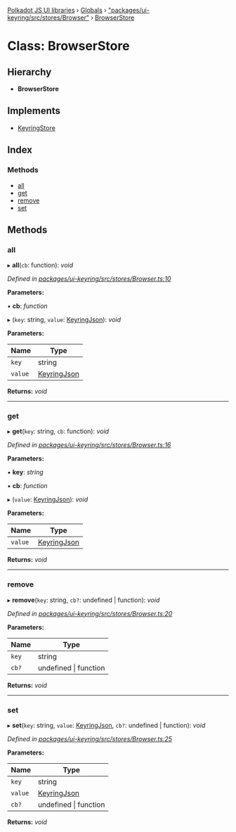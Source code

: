 [Polkadot JS UI libraries](../README.md) › [Globals](../globals.md) › ["packages/ui-keyring/src/stores/Browser"](../modules/_packages_ui_keyring_src_stores_browser_.md) › [BrowserStore](_packages_ui_keyring_src_stores_browser_.browserstore.md)

# Class: BrowserStore

## Hierarchy

* **BrowserStore**

## Implements

* [KeyringStore](../interfaces/_packages_ui_keyring_src_types_.keyringstore.md)

## Index

### Methods

* [all](_packages_ui_keyring_src_stores_browser_.browserstore.md#all)
* [get](_packages_ui_keyring_src_stores_browser_.browserstore.md#get)
* [remove](_packages_ui_keyring_src_stores_browser_.browserstore.md#remove)
* [set](_packages_ui_keyring_src_stores_browser_.browserstore.md#set)

## Methods

###  all

▸ **all**(`cb`: function): *void*

*Defined in [packages/ui-keyring/src/stores/Browser.ts:10](https://github.com/polkadot-js/ui/blob/db6948d6/packages/ui-keyring/src/stores/Browser.ts#L10)*

**Parameters:**

▪ **cb**: *function*

▸ (`key`: string, `value`: [KeyringJson](../interfaces/_packages_ui_keyring_src_types_.keyringjson.md)): *void*

**Parameters:**

Name | Type |
------ | ------ |
`key` | string |
`value` | [KeyringJson](../interfaces/_packages_ui_keyring_src_types_.keyringjson.md) |

**Returns:** *void*

___

###  get

▸ **get**(`key`: string, `cb`: function): *void*

*Defined in [packages/ui-keyring/src/stores/Browser.ts:16](https://github.com/polkadot-js/ui/blob/db6948d6/packages/ui-keyring/src/stores/Browser.ts#L16)*

**Parameters:**

▪ **key**: *string*

▪ **cb**: *function*

▸ (`value`: [KeyringJson](../interfaces/_packages_ui_keyring_src_types_.keyringjson.md)): *void*

**Parameters:**

Name | Type |
------ | ------ |
`value` | [KeyringJson](../interfaces/_packages_ui_keyring_src_types_.keyringjson.md) |

**Returns:** *void*

___

###  remove

▸ **remove**(`key`: string, `cb?`: undefined | function): *void*

*Defined in [packages/ui-keyring/src/stores/Browser.ts:20](https://github.com/polkadot-js/ui/blob/db6948d6/packages/ui-keyring/src/stores/Browser.ts#L20)*

**Parameters:**

Name | Type |
------ | ------ |
`key` | string |
`cb?` | undefined &#124; function |

**Returns:** *void*

___

###  set

▸ **set**(`key`: string, `value`: [KeyringJson](../interfaces/_packages_ui_keyring_src_types_.keyringjson.md), `cb?`: undefined | function): *void*

*Defined in [packages/ui-keyring/src/stores/Browser.ts:25](https://github.com/polkadot-js/ui/blob/db6948d6/packages/ui-keyring/src/stores/Browser.ts#L25)*

**Parameters:**

Name | Type |
------ | ------ |
`key` | string |
`value` | [KeyringJson](../interfaces/_packages_ui_keyring_src_types_.keyringjson.md) |
`cb?` | undefined &#124; function |

**Returns:** *void*
